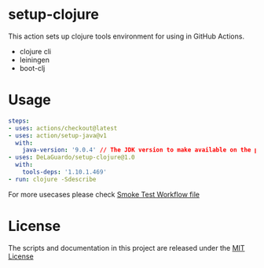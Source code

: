 # setup-clojure

This action sets up clojure tools environment for using in GitHub Actions.

* clojure cli
* leiningen
* boot-clj

# Usage

```yaml
steps:
- uses: actions/checkout@latest
- uses: action/setup-java@v1
  with:
    java-version: '9.0.4' // The JDK version to make available on the path. Required to run any clojure command line tools.
- uses: DeLaGuardo/setup-clojure@1.0
  with:
    tools-deps: '1.10.1.469'
- run: clojure -Sdescribe
```

For more usecases please check [Smoke Test Workflow file](https://github.com/DeLaGuardo/setup-clojure/blob/master/.github/workflows/smoke-tests.yml)

# License

The scripts and documentation in this project are released under the [MIT License](LICENSE)
